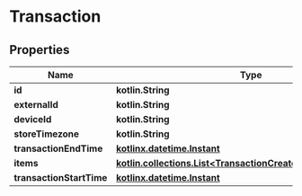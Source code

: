 
# Transaction

## Properties
| Name | Type | Description | Notes |
| ------------ | ------------- | ------------- | ------------- |
| **id** | **kotlin.String** |  |  |
| **externalId** | **kotlin.String** |  |  |
| **deviceId** | **kotlin.String** |  |  |
| **storeTimezone** | **kotlin.String** |  |  |
| **transactionEndTime** | [**kotlinx.datetime.Instant**](kotlinx.datetime.Instant.md) |  |  |
| **items** | [**kotlin.collections.List&lt;TransactionCreateRequestItemsInner&gt;**](TransactionCreateRequestItemsInner.md) |  |  |
| **transactionStartTime** | [**kotlinx.datetime.Instant**](kotlinx.datetime.Instant.md) |  |  [optional] |




